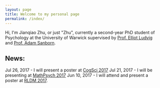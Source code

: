```yaml
---
layout: page
title: Welcome to my personal page
permalink: /index/
---
```



Hi, I'm Jianqiao Zhu, or just "Zhu", currently a second-year PhD student of Psychology at the University of Warwick supervised by [Prof. Elliot Ludvig](http://elliot.ludvig.ca/Home.html) and [Prof. Adam Sanborn](https://www2.warwick.ac.uk/fac/sci/psych/people/asanborn/). 

## News:
Jul 26, 2017 - I will present a poster at [CogSci 2017](http://www.cognitivesciencesociety.org/conference/cogsci2017/)
Jul 21, 2017 - I will be presenting at [MathPsych 2017](http://mathpsych.org/conferences/2017/)
Jun 10, 2017 - I will attend and present a poster at [RLDM 2017](rldm.org). 



